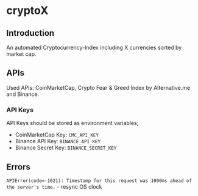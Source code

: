 # cryptoX
## Introduction
An automated Cryptocurrency-Index including X currencies sorted by market cap.
## APIs
Used APIs: CoinMarketCap, Crypto Fear & Greed Index by Alternative.me and Binance.
### API Keys
API Keys should be stored as environment variables;
- CoinMarketCap Key: `CMC_API_KEY`
- Binance API Key: `BINANCE_API_KEY` 
- Binance Secret Key: `BINANCE_SECRET_KEY`
## Errors
`APIError(code=-1021): Timestamp for this request was 1000ms ahead of the server's time.` - resync OS clock